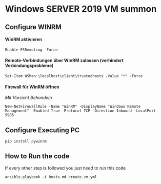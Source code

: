 # Windows SERVER 2019 VM summon


## Configure WINRM

#### WinRM aktivieren

    Enable-PSRemoting -Force

#### Remote-Verbindungen über WinRM zulassen (verhindert Verbindungsprobleme)

    Set-Item WSMan:\localhost\client\trustedhosts -Value "*" -Force

#### Firewall für WinRM öffnen
*Mit Vorsicht Behandeln*

    New-NetFirewallRule -Name "WinRM" -DisplayName "Windows Remote Management" -Enabled True -Protocol TCP -Direction Inbound -LocalPort 5985



## Configure Executing PC

    pip install pywinrm



## How to Run the code 

If every other step is followed you just need to run this code 
    
    ansible-playbook -i hosts.md create_vm.yml


